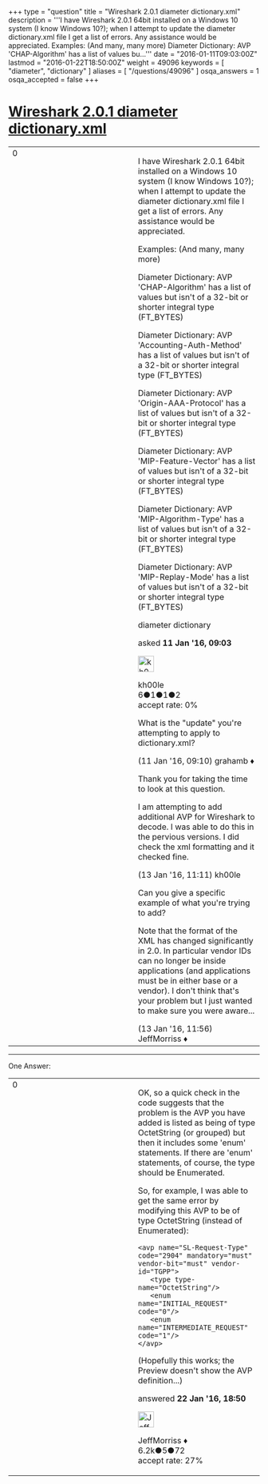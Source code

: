 +++
type = "question"
title = "Wireshark 2.0.1 diameter dictionary.xml"
description = '''I have Wireshark 2.0.1 64bit installed on a Windows 10 system (I know Windows 10?); when I attempt to update the diameter dictionary.xml file I get a list of errors. Any assistance would be appreciated. Examples: (And many, many more) Diameter Dictionary: AVP &#x27;CHAP-Algorithm&#x27; has a list of values bu...'''
date = "2016-01-11T09:03:00Z"
lastmod = "2016-01-22T18:50:00Z"
weight = 49096
keywords = [ "diameter", "dictionary" ]
aliases = [ "/questions/49096" ]
osqa_answers = 1
osqa_accepted = false
+++

<div class="headNormal">

# [Wireshark 2.0.1 diameter dictionary.xml](/questions/49096/wireshark-201-diameter-dictionaryxml)

</div>

<div id="main-body">

<div id="askform">

<table id="question-table" style="width:100%;"><colgroup><col style="width: 50%" /><col style="width: 50%" /></colgroup><tbody><tr class="odd"><td style="width: 30px; vertical-align: top"><div class="vote-buttons"><span id="post-49096-upvote" class="ajax-command post-vote up" rel="nofollow" title="I like this post (click again to cancel)"> </span><div id="post-49096-score" class="post-score" title="current number of votes">0</div><span id="post-49096-downvote" class="ajax-command post-vote down" rel="nofollow" title="I dont like this post (click again to cancel)"> </span> <span id="favorite-mark" class="ajax-command favorite-mark" rel="nofollow" title="mark/unmark this question as favorite (click again to cancel)"> </span><div id="favorite-count" class="favorite-count"></div></div></td><td><div id="item-right"><div class="question-body"><p>I have Wireshark 2.0.1 64bit installed on a Windows 10 system (I know Windows 10?); when I attempt to update the diameter dictionary.xml file I get a list of errors. Any assistance would be appreciated.</p><p>Examples: (And many, many more)</p><p>Diameter Dictionary: AVP 'CHAP-Algorithm' has a list of values but isn't of a 32-bit or shorter integral type (FT_BYTES)</p><p>Diameter Dictionary: AVP 'Accounting-Auth-Method' has a list of values but isn't of a 32-bit or shorter integral type (FT_BYTES)</p><p>Diameter Dictionary: AVP 'Origin-AAA-Protocol' has a list of values but isn't of a 32-bit or shorter integral type (FT_BYTES)</p><p>Diameter Dictionary: AVP 'MIP-Feature-Vector' has a list of values but isn't of a 32-bit or shorter integral type (FT_BYTES)</p><p>Diameter Dictionary: AVP 'MIP-Algorithm-Type' has a list of values but isn't of a 32-bit or shorter integral type (FT_BYTES)</p><p>Diameter Dictionary: AVP 'MIP-Replay-Mode' has a list of values but isn't of a 32-bit or shorter integral type (FT_BYTES)</p></div><div id="question-tags" class="tags-container tags"><span class="post-tag tag-link-diameter" rel="tag" title="see questions tagged &#39;diameter&#39;">diameter</span> <span class="post-tag tag-link-dictionary" rel="tag" title="see questions tagged &#39;dictionary&#39;">dictionary</span></div><div id="question-controls" class="post-controls"></div><div class="post-update-info-container"><div class="post-update-info post-update-info-user"><p>asked <strong>11 Jan '16, 09:03</strong></p><img src="https://secure.gravatar.com/avatar/ee772c86d70ee55a85c77cbf465fe042?s=32&amp;d=identicon&amp;r=g" class="gravatar" width="32" height="32" alt="kh00le&#39;s gravatar image" /><p><span>kh00le</span><br />
<span class="score" title="6 reputation points">6</span><span title="1 badges"><span class="badge1">●</span><span class="badgecount">1</span></span><span title="1 badges"><span class="silver">●</span><span class="badgecount">1</span></span><span title="2 badges"><span class="bronze">●</span><span class="badgecount">2</span></span><br />
<span class="accept_rate" title="Rate of the user&#39;s accepted answers">accept rate:</span> <span title="kh00le has no accepted answers">0%</span></p></div></div><div id="comments-container-49096" class="comments-container"><span id="49097"></span><div id="comment-49097" class="comment"><div id="post-49097-score" class="comment-score"></div><div class="comment-text"><p>What is the "update" you're attempting to apply to dictionary.xml?</p></div><div id="comment-49097-info" class="comment-info"><span class="comment-age">(11 Jan '16, 09:10)</span> <span class="comment-user userinfo">grahamb ♦</span></div></div><span id="49183"></span><div id="comment-49183" class="comment"><div id="post-49183-score" class="comment-score"></div><div class="comment-text"><p>Thank you for taking the time to look at this question.</p><p>I am attempting to add additional AVP for Wireshark to decode. I was able to do this in the pervious versions. I did check the xml formatting and it checked fine.</p></div><div id="comment-49183-info" class="comment-info"><span class="comment-age">(13 Jan '16, 11:11)</span> <span class="comment-user userinfo">kh00le</span></div></div><span id="49186"></span><div id="comment-49186" class="comment"><div id="post-49186-score" class="comment-score"></div><div class="comment-text"><p>Can you give a specific example of what you're trying to add?</p><p>Note that the format of the XML has changed significantly in 2.0. In particular vendor IDs can no longer be inside applications (and applications must be in either base or a vendor). I don't think that's your problem but I just wanted to make sure you were aware...</p></div><div id="comment-49186-info" class="comment-info"><span class="comment-age">(13 Jan '16, 11:56)</span> <span class="comment-user userinfo">JeffMorriss ♦</span></div></div></div><div id="comment-tools-49096" class="comment-tools"></div><div class="clear"></div><div id="comment-49096-form-container" class="comment-form-container"></div><div class="clear"></div></div></td></tr></tbody></table>

------------------------------------------------------------------------

<div class="tabBar">

<span id="sort-top"></span>

<div class="headQuestions">

One Answer:

</div>

</div>

<span id="49473"></span>

<div id="answer-container-49473" class="answer">

<table style="width:100%;"><colgroup><col style="width: 50%" /><col style="width: 50%" /></colgroup><tbody><tr class="odd"><td style="width: 30px; vertical-align: top"><div class="vote-buttons"><span id="post-49473-upvote" class="ajax-command post-vote up" rel="nofollow" title="I like this post (click again to cancel)"> </span><div id="post-49473-score" class="post-score" title="current number of votes">0</div><span id="post-49473-downvote" class="ajax-command post-vote down" rel="nofollow" title="I dont like this post (click again to cancel)"> </span></div></td><td><div class="item-right"><div class="answer-body"><p>OK, so a quick check in the code suggests that the problem is the AVP you have added is listed as being of type OctetString (or grouped) but then it includes some 'enum' statements. If there are 'enum' statements, of course, the type should be Enumerated.</p><p>So, for example, I was able to get the same error by modifying this AVP to be of type OctetString (instead of Enumerated):</p><pre><code>&lt;avp name=&quot;SL-Request-Type&quot; code=&quot;2904&quot; mandatory=&quot;must&quot; vendor-bit=&quot;must&quot; vendor-id=&quot;TGPP&quot;&gt;
   &lt;type type-name=&quot;OctetString&quot;/&gt;
   &lt;enum name=&quot;INITIAL_REQUEST&quot;            code=&quot;0&quot;/&gt;
   &lt;enum name=&quot;INTERMEDIATE_REQUEST&quot;       code=&quot;1&quot;/&gt;
&lt;/avp&gt;</code></pre><p>(Hopefully this works; the Preview doesn't show the AVP definition...)</p></div><div class="answer-controls post-controls"></div><div class="post-update-info-container"><div class="post-update-info post-update-info-user"><p>answered <strong>22 Jan '16, 18:50</strong></p><img src="https://secure.gravatar.com/avatar/e0564001bb7deb960d5d9d9c1e0ba074?s=32&amp;d=identicon&amp;r=g" class="gravatar" width="32" height="32" alt="JeffMorriss&#39;s gravatar image" /><p><span>JeffMorriss ♦</span><br />
<span class="score" title="6219 reputation points"><span>6.2k</span></span><span title="5 badges"><span class="silver">●</span><span class="badgecount">5</span></span><span title="72 badges"><span class="bronze">●</span><span class="badgecount">72</span></span><br />
<span class="accept_rate" title="Rate of the user&#39;s accepted answers">accept rate:</span> <span title="JeffMorriss has 103 accepted answers">27%</span></p></div></div><div id="comments-container-49473" class="comments-container"></div><div id="comment-tools-49473" class="comment-tools"></div><div class="clear"></div><div id="comment-49473-form-container" class="comment-form-container"></div><div class="clear"></div></div></td></tr></tbody></table>

</div>

<div class="paginator-container-left">

</div>

</div>

</div>

